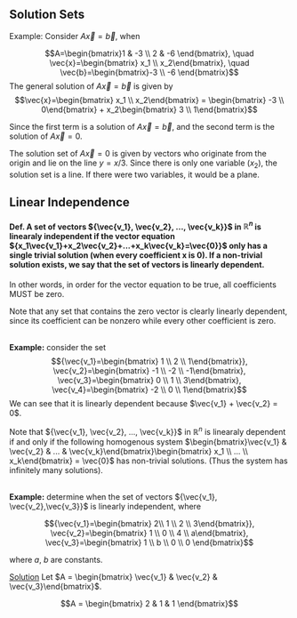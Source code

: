 ## Solution Sets


Example: Consider $A\vec{x} = \vec{b}$, when 

$$A=\begin{bmatrix}1 & -3 \\ 2 & -6 \end{bmatrix}, \quad \vec{x}=\begin{bmatrix} x_1 \\ x_2\end{bmatrix}, \quad \vec{b}=\begin{bmatrix}-3 \\ -6 \end{bmatrix}$$
 The general solution of $A\vec{x} = \vec{b}$ is given by 
 $$\vec{x}=\begin{bmatrix} x_1 \\ x_2\end{bmatrix} = \begin{bmatrix} -3 \\ 0\end{bmatrix} + x_2\begin{bmatrix} 3 \\ 1\end{bmatrix}$$

 Since the first term is a solution of $A\vec{x} = \vec{b}$, and the second term is  the solution of $A\vec{x} = 0.$

 The solution set of $A\vec{x} = 0$ is given by vectors who originate from the origin and lie on the line $y=x/3$. Since there is only one variable ($x_2$), the solution set is a line. If there were two variables, it would be a plane.

 ## Linear Independence
 #### Def. A set of vectors ${\vec{v_1}, \vec{v_2}, ..., \vec{v_k}}$ in $\mathbb{R}^n$ is linearaly independent if the vector equation ${x_1\vec{v_1}+x_2\vec{v_2}+...+x_k\vec{v_k}=\vec{0}}$ only has a single trivial solution (when every coefficient x is 0). If a non-trivial solution exists, we say that the set of vectors is linearly dependent.

In other words, in order for the vector equation to be true, all coefficients MUST be zero.

Note that any set that contains the zero vector is clearly linearly dependent, since its coefficient can be nonzero while every other coefficient is zero.

\
__Example:__ consider the set $${\vec{v_1}=\begin{bmatrix} 1 \\ 2 \\ 1\end{bmatrix}}, \vec{v_2}=\begin{bmatrix} -1 \\ -2 \\ -1\end{bmatrix}, \vec{v_3}=\begin{bmatrix} 0 \\ 1 \\ 3\end{bmatrix}, \vec{v_4}=\begin{bmatrix} -2 \\ 0 \\ 1\end{bmatrix}$$
We can see that it is linearly dependent because $\vec{v_1} + \vec{v_2} = 0$.

Note that ${\vec{v_1}, \vec{v_2}, ..., \vec{v_k}}$ in $\mathbb{R}^n$ is linearaly dependent if and only if the following homogenous system $\begin{bmatrix}\vec{v_1} & \vec{v_2} & ... & \vec{v_k}\end{bmatrix}\begin{bmatrix} x_1 \\ ... \\ x_k\end{bmatrix} = \vec{0}$ has non-trivial solutions. (Thus the system has infinitely many solutions).

\
__Example:__ determine when the set of vectors ${\vec{v_1}, \vec{v_2},\vec{v_3}}$ is linearly independent, where 

$${\vec{v_1}=\begin{bmatrix} 2\\ 1 \\ 2 \\ 3\end{bmatrix}}, \vec{v_2}=\begin{bmatrix} 1 \\ 0 \\ 4 \\ a\end{bmatrix}, \vec{v_3}=\begin{bmatrix} 1 \\ b \\ 0 \\ 0 \end{bmatrix}$$

where $a$, $b$ are constants.

<u> Solution</u> Let $A = \begin{bmatrix} \vec{v_1} & \vec{v_2} & \vec{v_3}\end{bmatrix}$. 

$$A = \begin{bmatrix} 2 & 1 & 1 \end{bmatrix}$$